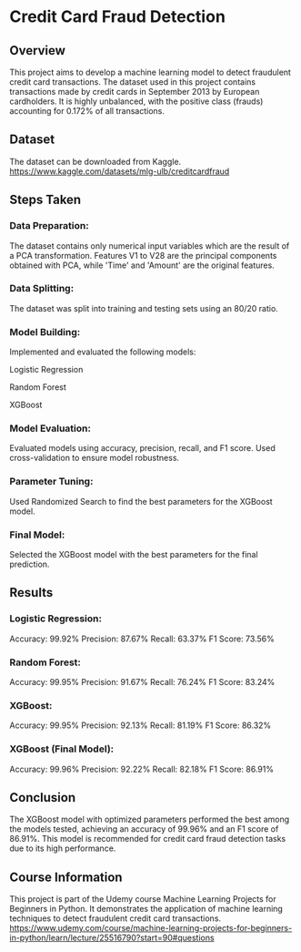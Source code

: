 # Credit Card Fraud Detection

## Overview

This project aims to develop a machine learning model to detect fraudulent credit card transactions. The dataset used in this project contains transactions made by credit cards in September 2013 by European cardholders. It is highly unbalanced, with the positive class (frauds) accounting for 0.172% of all transactions.

## Dataset

The dataset can be downloaded from Kaggle. https://www.kaggle.com/datasets/mlg-ulb/creditcardfraud

## Steps Taken

### Data Preparation:
The dataset contains only numerical input variables which are the result of a PCA transformation. Features V1 to V28 are the principal components obtained with PCA, while 'Time' and 'Amount' are the original features.
### Data Splitting: 
The dataset was split into training and testing sets using an 80/20 ratio.
### Model Building: 
Implemented and evaluated the following models:

Logistic Regression

Random Forest

XGBoost

### Model Evaluation: 
Evaluated models using accuracy, precision, recall, and F1 score. Used cross-validation to ensure model robustness.

### Parameter Tuning: 
Used Randomized Search to find the best parameters for the XGBoost model.

### Final Model: 
Selected the XGBoost model with the best parameters for the final prediction.

## Results

### Logistic Regression:
Accuracy: 99.92%
Precision: 87.67%
Recall: 63.37%
F1 Score: 73.56%

### Random Forest:
Accuracy: 99.95%
Precision: 91.67%
Recall: 76.24%
F1 Score: 83.24%
### XGBoost:
Accuracy: 99.95%
Precision: 92.13%
Recall: 81.19%
F1 Score: 86.32%

### XGBoost (Final Model):
Accuracy: 99.96%
Precision: 92.22%
Recall: 82.18%
F1 Score: 86.91%

## Conclusion

The XGBoost model with optimized parameters performed the best among the models tested, achieving an accuracy of 99.96% and an F1 score of 86.91%. This model is recommended for credit card fraud detection tasks due to its high performance.

## Course Information

This project is part of the Udemy course Machine Learning Projects for Beginners in Python. It demonstrates the application of machine learning techniques to detect fraudulent credit card transactions. https://www.udemy.com/course/machine-learning-projects-for-beginners-in-python/learn/lecture/25516790?start=90#questions

